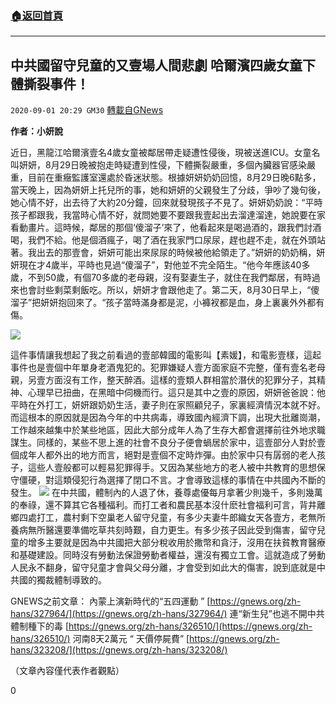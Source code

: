 ###  [:house:返回首頁](https://github.com/ourhimalayas/txt)
---

## 中共國留守兒童的又壹場人間悲劇 哈爾濱四歲女童下體撕裂事件！
`2020-09-01 20:29 GM30` [轉載自GNews](https://gnews.org/zh-hant/328842/)

**作者：小妍說**

近日，黑龍江哈爾濱壹名4歲女童被鄰居帶走疑遭性侵後，現被送進ICU。女童名叫妍妍，8月29日晚被抱走時疑遭到性侵，下體撕裂嚴重，多個內臟器官感染嚴重，目前在重癥監護室還處於昏迷狀態。根據妍妍奶奶回憶，8月29日晚6點多，當天晚上，因為妍妍上托兒所的事，她和妍妍的父親發生了分歧，爭吵了幾句後，她心情不好，出去待了大約20分鐘，回來就發現孩子不見了。妍妍奶奶說：“平時孩子都跟我，我當時心情不好，就問她要不要跟我壹起出去溜達溜達，她說要在家看動畫片。這時候，鄰居的那個‘傻溜子’來了，他看起來是喝過酒的，跟我們討酒喝，我們不給。他是個酒瘋子，喝了酒在我家門口尿尿，趕也趕不走，就在外頭站著。我出去的那壹會，妍妍可能出來尿尿的時候被他給領走了。”妍妍的奶奶稱，妍妍現在才4歲半，平時也見過“傻溜子”，對他並不完全陌生。“他今年應該40多歲，不到50歲，有個70多歲的老母親，沒有娶妻生子，就住在我們鄰居，有時過來也會討些剩菜剩飯吃。所以，妍妍才會跟他走了。第二天，8月30日早上，“傻溜子”把妍妍抱回來了。“孩子當時滿身都是泥，小褲衩都是血，身上裏裏外外都有傷。

![](https://s3.amazonaws.com/gnews-media-offload/wp-content/uploads/2020/09/01202829/%E5%9B%BE%E7%89%871-6.jpg)

這件事情讓我想起了我之前看過的壹部韓國的電影叫【素媛】，和電影壹樣，這起事件也是壹個中年單身老酒鬼犯的。犯罪嫌疑人壹方面家庭不完整，僅有壹名老母親，另壹方面沒有工作，整天醉酒。這樣的壹類人群相當於潛伏的犯罪分子，其精神、心理早已扭曲，在黑暗中伺機而行。這只是其中之壹的原因，妍妍爸爸說：他平時在外打工，妍妍跟奶奶生活，妻子則在家照顧兒子，家裏經濟情況本就不好。而這根本的原因就是因為今年的中共病毒，導致國內經濟下調，出現大批離崗潮，工作越來越集中於某些地區，因此大部分成年人為了生存大都會選擇前往外地求職謀生。同樣的，某些不思上進的社會不良分子便會蝸居於家中，這壹部分人對於壹個成年人都外出的地方而言，絕對是壹個不定時炸彈。由於家中只有孱弱的老人孩子，這些人壹般都可以輕易犯罪得手。又因為某些地方的老人被中共教育的思想保守僵硬，對這類侵犯行為選擇了閉口不言。才會導致這樣的事情在中共國內不斷的發生。
![](https://s3.amazonaws.com/gnews-media-offload/wp-content/uploads/2020/09/01202841/%E5%9B%BE%E7%89%872-2.png)
在中共國，體制內的人退了休，養尊處優每月拿著少則幾千，多則幾萬的奉祿，還不算其它各種福利。而打工者和農民基本沒什麽社會福利可言，背井離鄉四處打工，農村剩下空巢老人留守兒童，有多少夫妻牛郎織女天各壹方，老無所養病無所醫還要準備吃草共刻時艱，自力更生。有多少孩子因此受到傷害，留守兒童的增多主要就是因為中共國把大部分稅收用於撒幣和貪汙，沒用在扶貧教育醫療和基礎建設。同時沒有勞動法保證勞動者權益，還沒有獨立工會。這就造成了勞動人民永不翻身，留守兒童才會與父母分離，才會受到如此大的傷害，說到底就是中共國的獨裁體制導致的。

GNEWS之前文章：
內蒙上演新時代的“五四運動 ” [https://gnews.org/zh-hans/327964/](https://gnews.org/zh-hans/327964/)
連“新生兒”也逃不開中共體制種下的毒 [https://gnews.org/zh-hans/326510/](https://gnews.org/zh-hans/326510/)
河南8天2萬元 “ 天價停屍費” [https://gnews.org/zh-hans/323208/](https://gnews.org/zh-hans/323208/)

（文章內容僅代表作者觀點）

0
